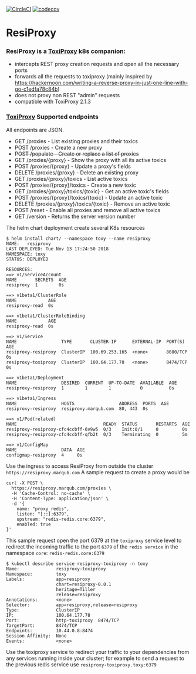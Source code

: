 [![CircleCI](https://circleci.com/gh/marqub/resiproxy/tree/master.svg?style=svg)](https://circleci.com/gh/marqub/broadcast/tree/master)
[![codecov](https://codecov.io/gh/marqub/resiproxy/branch/master/graph/badge.svg)](https://codecov.io/gh/solcates/gobwa) 
# ResiProxy
### ResiProxy is a [ToxiProxy](https://github.com/Shopify/toxiproxy) k8s companion:
 - intercepts REST proxy creation requests and open all the necessary ports
 - forwards all the requests to toxiproxy (mainly inspired by https://hackernoon.com/writing-a-reverse-proxy-in-just-one-line-with-go-c1edfa78c84b)
 - does not proxy non REST "admin" requests
 - compatible with ToxiProxy 2.1.3

### [ToxiProxy](https://github.com/Shopify/toxiproxy) Supported endpoints
All endpoints are JSON.

- GET /proxies - List existing proxies and their toxics
- POST /proxies - Create a new proxy
- ~~POST /populate - Create or replace a list of proxies~~
- GET /proxies/{proxy} - Show the proxy with all its active toxics
- POST /proxies/{proxy} - Update a proxy's fields
- DELETE /proxies/{proxy} - Delete an existing proxy
- GET /proxies/{proxy}/toxics - List active toxics
- POST /proxies/{proxy}/toxics - Create a new toxic
- GET /proxies/{proxy}/toxics/{toxic} - Get an active toxic's fields
- POST /proxies/{proxy}/toxics/{toxic} - Update an active toxic
- DELETE /proxies/{proxy}/toxics/{toxic} - Remove an active toxic
- POST /reset - Enable all proxies and remove all active toxics
- GET /version - Returns the server version number

The helm chart deployment create several K8s resources
```
$ helm install chart/ --namespace toxy --name resiproxy
NAME:   resiproxy
LAST DEPLOYED: Tue Nov 13 17:24:50 2018
NAMESPACE: toxy
STATUS: DEPLOYED

RESOURCES:
==> v1/ServiceAccount
NAME       SECRETS  AGE
resiproxy  1        0s

==> v1beta1/ClusterRole
NAME            AGE
resiproxy-read  0s

==> v1beta1/ClusterRoleBinding
NAME            AGE
resiproxy-read  0s

==> v1/Service
NAME                 TYPE       CLUSTER-IP      EXTERNAL-IP  PORT(S)   AGE
resiproxy-resiproxy  ClusterIP  100.69.253.165  <none>       8080/TCP  0s
resiproxy-toxiproxy  ClusterIP  100.64.177.78   <none>       8474/TCP  0s

==> v1beta1/Deployment
NAME                 DESIRED  CURRENT  UP-TO-DATE  AVAILABLE  AGE
resiproxy-resiproxy  1        1        1           0          0s

==> v1beta1/Ingress
NAME                 HOSTS                 ADDRESS  PORTS  AGE
resiproxy-resiproxy  resiproxy.marqub.com  80, 443  0s

==> v1/Pod(related)
NAME                                 READY  STATUS       RESTARTS  AGE
resiproxy-resiproxy-cfc4ccbff-6v9w5  0/3    Init:0/1     0         0s
resiproxy-resiproxy-cfc4ccbff-qfb2t  0/3    Terminating  0         5m

==> v1/ConfigMap
NAME                 DATA  AGE
configmap-resiproxy  4     0s
```
Use the ingress to access ResiProxy from outside the cluster `https://resiproxy.marqub.com`
A sample request to create a proxy would be
```
curl -X POST \
  https://resiproxy.marqub.com/proxies \
  -H 'Cache-Control: no-cache' \
  -H 'Content-Type: application/json' \
  -d '{
    name: "proxy_redis",
    listen: "[::]:6379",
    upstream: "redis-redis.core:6379",
    enabled: true
}'
```
This sample request open the port 6379 at the `toxiproxy` service level to redirect the incoming traffic to the port `6379` of the `redis service` in the namespace `core`: `redis-redis.core:6379`
```
$ kubectl describe service resiproxy-toxiproxy -n toxy 
Name:              resiproxy-toxiproxy
Namespace:         toxy
Labels:            app=resiproxy
                   chart=resiproxy-0.0.1
                   heritage=Tiller
                   release=resiproxy
Annotations:       <none>
Selector:          app=resiproxy,release=resiproxy
Type:              ClusterIP
IP:                100.64.177.78
Port:              http-toxiproxy  8474/TCP
TargetPort:        8474/TCP
Endpoints:         10.44.0.8:8474
Session Affinity:  None
Events:            <none>
```
Use the toxiproxy service to redirect your traffic to your dependencies from any services running inside your cluster; for example to send a request to the previous redis service use `resiproxy-toxiproxy.toxy:6379`